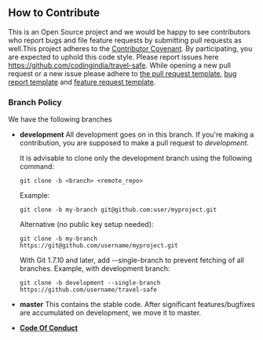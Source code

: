
## How to Contribute
This is an Open Source project and we would be happy to see contributors who report bugs and file feature requests by submitting pull requests as well.This project adheres to the [Contributor Covenant](https://github.com/codingindia/travel-safe/blob/master/CONTRIBUTING.md). By participating, you are expected to uphold this code style. Please report issues here https://github.com/codingindia/travel-safe. While opening a new pull request or a new issue please adhere to [the pull request template](https://github.com/codingindia/travel-safe/blob/development/.github/ISSUE_TEMPLATE/pull_request_template.md), [bug report template](https://github.com/codingindia/travel-safe/blob/development/.github/ISSUE_TEMPLATE/bug_report_template.md) and [feature request template](https://github.com/codingindia/travel-safe/blob/development/.github/ISSUE_TEMPLATE/feature_request_template.md).

### Branch Policy
We have the following branches
 * **development**
     All development goes on in this branch. If you're making a contribution,
     you are supposed to make a pull request to _development_.

     It is advisable to clone only the development branch using the following command:

    `git clone -b <branch> <remote_repo>`

    Example:

    `git clone -b my-branch git@github.com:user/myproject.git`

    Alternative (no public key setup needed):

    `git clone -b my-branch https://git@github.com/username/myproject.git`

    With Git 1.7.10 and later, add --single-branch to prevent fetching of all branches. Example, with development branch:

    `git clone -b development --single-branch https://github.com/username/travel-safe `

 * **master**
   This contains the stable code. After significant features/bugfixes are accumulated on development, we move it to master.
   
 * [**Code Of Conduct**](https://github.com/Aman-Codes/travel-safe/blob/development/CODE_OF_CONDUCT.md)
